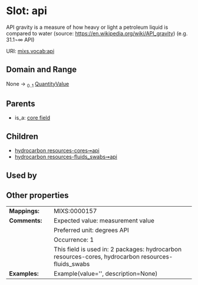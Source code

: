 
# Slot: api


API gravity is a measure of how heavy or light a petroleum liquid is compared to water (source: https://en.wikipedia.org/wiki/API_gravity) (e.g. 31.1¬∞ API)

URI: [mixs.vocab:api](https://w3id.org/mixs/vocab/api)


## Domain and Range

None &#8594;  <sub>0..1</sub> [QuantityValue](QuantityValue.md)

## Parents

 *  is_a: [core field](core_field.md)

## Children

 *  [hydrocarbon resources-cores➞api](hydrocarbon_resources_cores_api.md)
 *  [hydrocarbon resources-fluids_swabs➞api](hydrocarbon_resources_fluids_swabs_api.md)

## Used by


## Other properties

|  |  |  |
| --- | --- | --- |
| **Mappings:** | | MIXS:0000157 |
| **Comments:** | | Expected value: measurement value |
|  | | Preferred unit: degrees API |
|  | | Occurrence: 1 |
|  | | This field is used in: 2 packages: hydrocarbon resources-cores, hydrocarbon resources-fluids_swabs |
| **Examples:** | | Example(value='', description=None) |

